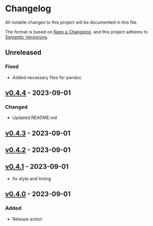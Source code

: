# Changelog

All notable changes to this project will be documented in this file.

The format is based on [Keep a Changelog](https://keepachangelog.com/en/1.0.0/),
and this project adheres to [Semantic Versioning](https://semver.org/spec/v2.0.0.html).

## Unreleased
### Fixed
- Added necessary files for pandoc

## [v0.4.4](https://github.com/stefanlogue/hydrate.nvim/releases/tag/v0.4.4) - 2023-09-01
### Changed
- Updated README.md

## [v0.4.3](https://github.com/stefanlogue/hydrate.nvim/releases/tag/v0.4.3) - 2023-09-01

## [v0.4.2](https://github.com/stefanlogue/hydrate.nvim/releases/tag/v0.4.2) - 2023-09-01

## [v0.4.1](https://github.com/stefanlogue/hydrate.nvim/releases/tag/v0.4.1) - 2023-09-01
- fix style and linting

## [v0.4.0](https://github.com/stefanlogue/hydrate.nvim/releases/tag/v0.4.0) - 2023-09-01
### Added
- Release action
